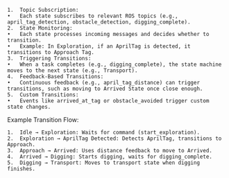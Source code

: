 	1.	Topic Subscription:
	•	Each state subscribes to relevant ROS topics (e.g., april_tag_detection, obstacle_detection, digging_complete).
	2.	State Monitoring:
	•	Each state processes incoming messages and decides whether to transition.
	•	Example: In Exploration, if an AprilTag is detected, it transitions to Approach Tag.
	3.	Triggering Transitions:
	•	When a task completes (e.g., digging_complete), the state machine moves to the next state (e.g., Transport).
	4.	Feedback-Based Transitions:
	•	Continuous feedback (e.g., april_tag_distance) can trigger transitions, such as moving to Arrived State once close enough.
	5.	Custom Transitions:
	•	Events like arrived_at_tag or obstacle_avoided trigger custom state changes.

Example Transition Flow:

	1.	Idle → Exploration: Waits for command (start_exploration).
	2.	Exploration → AprilTag Detected: Detects AprilTag, transitions to Approach.
	3.	Approach → Arrived: Uses distance feedback to move to Arrived.
	4.	Arrived → Digging: Starts digging, waits for digging_complete.
	5.	Digging → Transport: Moves to transport state when digging finishes.